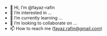 - 👋 Hi, I’m @fayaz-rafin
- 👀 I’m interested in ...
- 🌱 I’m currently learning ...
- 💞️ I’m looking to collaborate on ...
- 📫 How to reach me (fayaz.rafin@gmail.com)

<!---
fayaz-rafin/fayaz-rafin is a ✨ special ✨ repository because its `README.md` (this file) appears on your GitHub profile.
You can click the Preview link to take a look at your changes.
--->
